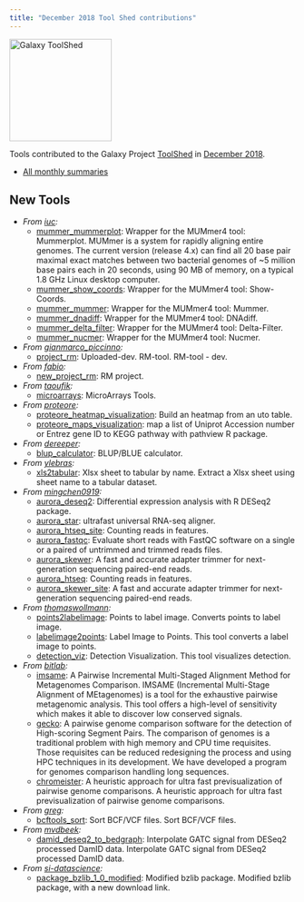 ```yaml
---
title: "December 2018 Tool Shed contributions"
---
```


[<img class="float-right" src="/src/images/galaxy-logos/galaxy-toolshed-300.png" alt="Galaxy ToolShed" width="180">](http://toolshed.g2.bx.psu.edu/)

Tools contributed to the Galaxy Project [ToolShed](http://toolshed.g2.bx.psu.edu/) in [December 2018](/news/2019-01-galaxy-update/).

* [All monthly summaries](/toolshed/contributions/)

## New Tools

* *From [iuc](https://toolshed.g2.bx.psu.edu/view/iuc):*
   * [mummer_mummerplot](https://toolshed.g2.bx.psu.edu/view/iuc/mummer_mummerplot):  Wrapper for the MUMmer4 tool: Mummerplot. MUMmer is a system for rapidly aligning entire genomes. The current version (release 4.x) can find all 20 base pair maximal exact matches between two bacterial genomes of ~5 million base pairs each in 20 seconds, using 90 MB of memory, on a typical 1.8 GHz Linux desktop computer.
   * [mummer_show_coords](https://toolshed.g2.bx.psu.edu/view/iuc/mummer_show_coords):  Wrapper for the MUMmer4 tool: Show-Coords. 
   * [mummer_mummer](https://toolshed.g2.bx.psu.edu/view/iuc/mummer_mummer):  Wrapper for the MUMmer4 tool: Mummer. 
   * [mummer_dnadiff](https://toolshed.g2.bx.psu.edu/view/iuc/mummer_dnadiff):  Wrapper for the MUMmer4 tool: DNAdiff. 
   * [mummer_delta_filter](https://toolshed.g2.bx.psu.edu/view/iuc/mummer_delta_filter):  Wrapper for the MUMmer4 tool: Delta-Filter. 
   * [mummer_nucmer](https://toolshed.g2.bx.psu.edu/view/iuc/mummer_nucmer):  Wrapper for the MUMmer4 tool: Nucmer. 
* *From [gianmarco_piccinno](https://toolshed.g2.bx.psu.edu/view/gianmarco_piccinno):*
   * [project_rm](https://toolshed.g2.bx.psu.edu/view/gianmarco_piccinno/project_rm): Uploaded-dev. RM-tool. RM-tool - dev.
* *From [fabio](https://toolshed.g2.bx.psu.edu/view/fabio):*
   * [new_project_rm](https://toolshed.g2.bx.psu.edu/view/fabio/new_project_rm):  RM project. 
* *From [taoufik](https://toolshed.g2.bx.psu.edu/view/taoufik):*
   * [microarrays](https://toolshed.g2.bx.psu.edu/view/taoufik/microarrays):  MicroArrays Tools.
* *From [proteore](https://toolshed.g2.bx.psu.edu/view/proteore):*
   * [proteore_heatmap_visualization](https://toolshed.g2.bx.psu.edu/view/proteore/proteore_heatmap_visualization):  Build an heatmap from an uto table. 
   * [proteore_maps_visualization](https://toolshed.g2.bx.psu.edu/view/proteore/proteore_maps_visualization):  map a list of Uniprot Accession number or Entrez gene ID to KEGG pathway with pathview R package. 
* *From [dereeper](https://toolshed.g2.bx.psu.edu/view/dereeper):*
   * [blup_calculator](https://toolshed.g2.bx.psu.edu/view/dereeper/blup_calculator):  BLUP/BLUE calculator. 
* *From [ylebras](https://toolshed.g2.bx.psu.edu/view/ylebras):*
   * [xls2tabular](https://toolshed.g2.bx.psu.edu/view/ylebras/xls2tabular):  Xlsx sheet to tabular by name. Extract a Xlsx sheet using sheet name to a tabular dataset.
* *From [mingchen0919](https://toolshed.g2.bx.psu.edu/view/mingchen0919):*
   * [aurora_deseq2](https://toolshed.g2.bx.psu.edu/view/mingchen0919/aurora_deseq2):  Differential expression analysis with R DESeq2 package. 
   * [aurora_star](https://toolshed.g2.bx.psu.edu/view/mingchen0919/aurora_star):  ultrafast universal RNA-seq aligner. 
   * [aurora_htseq_site](https://toolshed.g2.bx.psu.edu/view/mingchen0919/aurora_htseq_site):  Counting reads in features. 
   * [aurora_fastqc](https://toolshed.g2.bx.psu.edu/view/mingchen0919/aurora_fastqc):  Evaluate short reads with FastQC software on a single or a paired of untrimmed and trimmed reads files. 
   * [aurora_skewer](https://toolshed.g2.bx.psu.edu/view/mingchen0919/aurora_skewer):  A fast and accurate adapter trimmer for next-generation sequencing paired-end reads. 
   * [aurora_htseq](https://toolshed.g2.bx.psu.edu/view/mingchen0919/aurora_htseq):  Counting reads in features. 
   * [aurora_skewer_site](https://toolshed.g2.bx.psu.edu/view/mingchen0919/aurora_skewer_site):  A fast and accurate adapter trimmer for next-generation sequencing paired-end reads. 
* *From [thomaswollmann](https://toolshed.g2.bx.psu.edu/view/thomaswollmann):*
   * [points2labelimage](https://toolshed.g2.bx.psu.edu/view/thomaswollmann/points2labelimage):  Points to label image. Converts points to label image.
   * [labelimage2points](https://toolshed.g2.bx.psu.edu/view/thomaswollmann/labelimage2points):  Label Image to Points. This tool converts a label image to points.
   * [detection_viz](https://toolshed.g2.bx.psu.edu/view/thomaswollmann/detection_viz):  Detection Visualization. This tool visualizes detection.
* *From [bitlab](https://toolshed.g2.bx.psu.edu/view/bitlab):*
   * [imsame](https://toolshed.g2.bx.psu.edu/view/bitlab/imsame):  A Pairwise Incremental Multi-Staged Alignment Method for Metagenomes Comparison. IMSAME (Incremental Multi-Stage Alignment of MEtagenomes) is a tool for the exhaustive pairwise metagenomic analysis. This tool offers a high-level of sensitivity which makes it able to discover low conserved signals.
   * [gecko](https://toolshed.g2.bx.psu.edu/view/bitlab/gecko):  A pairwise genome comparison software for the detection of High-scoring Segment Pairs. The comparison of genomes is a traditional problem with high memory and CPU time requisites. Those requisites can be reduced redesigning the process and using HPC techniques in its development. We have developed a program for genomes comparison handling long sequences.
   * [chromeister](https://toolshed.g2.bx.psu.edu/view/bitlab/chromeister):  A heuristic approach for ultra fast previsualization of pairwise genome comparisons. A heuristic approach for ultra fast previsualization of pairwise genome comparisons.
* *From [greg](https://toolshed.g2.bx.psu.edu/view/greg):*
   * [bcftools_sort](https://toolshed.g2.bx.psu.edu/view/greg/bcftools_sort):  Sort BCF/VCF files. Sort BCF/VCF files.
* *From [mvdbeek](https://toolshed.g2.bx.psu.edu/view/mvdbeek):*
   * [damid_deseq2_to_bedgraph](https://toolshed.g2.bx.psu.edu/view/mvdbeek/damid_deseq2_to_bedgraph):  Interpolate GATC signal from DESeq2 processed DamID data. Interpolate GATC signal from DESeq2 processed DamID data.
* *From [si-datascience](https://toolshed.g2.bx.psu.edu/view/si-datascience):*
   * [package_bzlib_1_0_modified](https://toolshed.g2.bx.psu.edu/view/si-datascience/package_bzlib_1_0_modified):  Modified bzlib package. Modified bzlib package, with a new download link.

